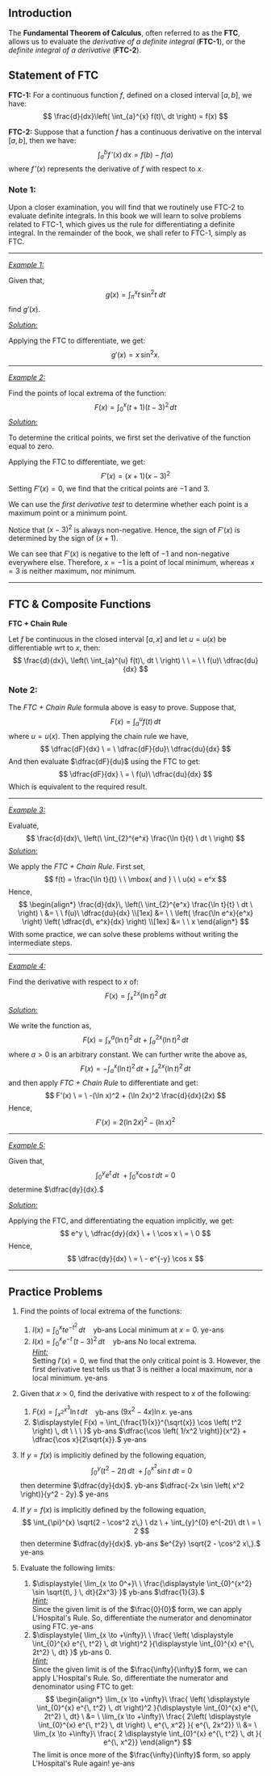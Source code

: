 ## Introduction

The **Fundamental Theorem of Calculus**, often referred to as the **FTC**, allows us to evaluate the *derivative of a definite integral* (**FTC-1**), or the *definite integral of a derivative* (**FTC-2**).

## Statement of FTC

**FTC-1:**
For a continuous function $f,$ defined on a closed interval $[a, b],$ we have:
$$
\frac{d}{dx}\left( \int_{a}^{x} f(t)\, dt \right) = f(x)
$$

**FTC-2:**
Suppose that a function $f$ has a continuous derivative on the interval $[a, b],$ then we have:
$$
\int_{a}^{b} f\, '(x)\, dx = f(b) - f(a)
$$
where $f\, '(x)$ represents the derivative of $f$ with respect to $x.$


### Note 1:

Upon a closer examination, you will find that we routinely use FTC-2 to evaluate definite integrals. In this book we will learn to solve problems related to FTC-1, which gives us the rule for differentiating a definite integral. In the remainder of the book, we shall refer to FTC-1, simply as FTC.


---

*<u>Example 1:</u>*

Given that,
$$
g(x) =  \int_{\pi}^{x} t\, \sin^2 t \ dt
$$
find $g'(x).$

<u>*Solution:*</u>

Applying the FTC to differentiate, we get:
$$
g'(x) = x\, \sin^2 x.
$$

---

*<u>Example 2:</u>*

Find the points of local extrema of the function:
$$
F(x) = \int_{0}^{x} (t+1)(t-3)^2 \, dt
$$
*<u>Solution:</u>*

To determine the critical points, we first set the derivative of the function equal to zero.

Applying the FTC to differentiate, we get:
$$
F'(x) = (x + 1) (x - 3)^2
$$
Setting $F'(x) = 0,$ we find that the critical points are $-1$ and $3.$

We can use the *first derivative test* to determine whether each point is a maximum point or a minimum point.

Notice that $(x -3)^2$ is always non-negative. Hence, the sign of $F'(x)$ is determined by the sign of $(x+1).$

We can see that $F'(x)$ is negative to the left of $-1$ and non-negative everywhere else. Therefore, $x = -1$ is a point of local minimum, whereas $x = 3$ is neither maximum, nor minimum.

---

## FTC & Composite Functions

**FTC + Chain Rule**

Let $f$ be continuous in the closed interval $[a, x]$ and let $u = u(x)$ be differentiable wrt to $x,$ then:
$$
\frac{d}{dx}\,  \left(\  \int_{a}^{u} f(t)\, dt \ \right) \ \ = \ \ f(u)\ \dfrac{du}{dx}
$$

### Note 2:

The *FTC + Chain Rule* formula above is easy to prove. Suppose that,
$$
	F(x) =   \int_{a}^{u} f(t)\, dt
$$
where $u = u(x).$ Then applying the chain rule we have,
$$
\dfrac{dF}{dx} \ = \ \dfrac{dF}{du}\ \dfrac{du}{dx}
$$
And then evaluate $\dfrac{dF}{du}$ using the FTC to get:
$$
\dfrac{dF}{dx} \ = \ f(u)\ \dfrac{du}{dx}
$$
Which is equivalent to the required result.


---

*<u>Example 3:</u>*

Evaluate,
$$
\frac{d}{dx}\,  \left(\  \int_{2}^{e^x} \frac{\ln t}{t} \ dt \ \right)
$$
*<u>Solution:</u>*

We apply the *FTC + Chain Rule*. First set,
$$
f(t) = \frac{\ln t}{t} \ \ \mbox{ and } \ \  u(x) = e^x
$$
Hence,
$$
\begin{align*}
\frac{d}{dx}\,  \left(\  \int_{2}^{e^x} \frac{\ln t}{t} \ dt \ \right) \ 	&= \ \ f(u)\ \dfrac{du}{dx} \\[1ex]
													&= \ \ \left( \frac{\ln e^x}{e^x} \right) \left( \dfrac{d\, e^x}{dx} \right) \\[1ex]
													&= \ \ x
\end{align*}
$$
With some practice, we can solve these problems without writing the intermediate steps.

---

*<u>Example 4:</u>*

Find the derivative with respect to $x$ of:
$$
F(x) =  \int_{x}^{2x} (\ln t)^2 \, dt
$$
*<u>Solution:</u>*

We write the function as,
$$
F(x) =  \int_{x}^{a} (\ln t)^2 \, dt \ + \ \int_{a}^{2x} (\ln t)^2 \, dt
$$
where $a > 0$ is an arbitrary constant. We can further write the above as,
$$
F(x) =  -\int_{a}^{x} (\ln t)^2 \, dt \ + \ \int_{a}^{2x} (\ln t)^2 \, dt
$$
and then apply *FTC + Chain Rule* to differentiate and get:
$$
F'(x) \ = \ -(\ln x)^2 + (\ln 2x)^2 \frac{d}{dx}(2x)
$$
Hence,
$$
F'(x) \ = \ 2(\ln 2x)^2 - (\ln x)^2
$$

---

*<u>Example 5:</u>*

Given that,
$$
\int_{0}^{y} e^t\, dt  \ + \int_{0}^{x} \cos t\, dt \ = \ 0
$$
determine $\dfrac{dy}{dx}.$

*<u>Solution:</u>*

Applying the FTC, and differentiating the equation implicitly, we get:
$$
e^y \, \dfrac{dy}{dx} \ + \ \cos x \ = \ 0
$$
Hence,
$$
\dfrac{dy}{dx} \ = \ - e^{-y} \cos x
$$

---

## Practice Problems


1. Find the points of local extrema of the functions:
	1. $\displaystyle{ I(x) = \int_{0}^{x} t e^{-t^2} \, dt \ \ \ }$
			yb-ans
			Local minimum at $x=0.$
			ye-ans
	1. $\displaystyle{ I(x) = \int_{0}^{x} e^{-t}\, (t-3)^2 \, dt \ \ \ }$
			yb-ans
			No local extrema.
			<br><u>*Hint:*</u><br>
			Setting $I'(x) = 0,$ we find that the only critical point is $3.$ However, the first derivative test tells us that $3$ is neither a local maximum, nor a local minimum.
			ye-ans
1. Given that $x > 0,$ find the derivative with respect to $x$ of the following:
	1. $\displaystyle{ F(x) = \int_{x^2}^{x^3} \ln t \, dt \ \ \ }$
			yb-ans
			$\left( 9x^2 - 4x \right) \ln x.$
			ye-ans
	1. $\displaystyle{ F(x) = \int_{\frac{1}{x}}^{\sqrt{x}} \cos \left( t^2 \right) \, dt \ \ \ }$
			yb-ans
			$\dfrac{\cos \left( 1/x^2 \right)}{x^2} + \dfrac{\cos x}{2\sqrt{x}}.$
			ye-ans

1. If $y = f(x)$ is implicitly defined by the following equation,
$$
\int_{0}^{y} \left( t^2 - 2t \right) \, dt \ + \int_{0}^{x^2} \sin t\ dt \ = \ 0
$$
then determine $\dfrac{dy}{dx}$.
	yb-ans
	$\dfrac{-2x \sin \left( x^2 \right)}{y^2 - 2y}.$
	ye-ans

1. If $y = f(x)$ is implicitly defined by the following equation,
$$
\int_{\pi}^{x} \sqrt{2 - \cos^2 z\,} \ dz \ + \int_{y}^{0} e^{-2t}\ dt \ = \ 2
$$
then determine $\dfrac{dy}{dx}$.
	yb-ans
	$e^{2y} \sqrt{2 - \cos^2 x\,}.$
	ye-ans

1. Evaluate the following limits:
	1. $\displaystyle{ \lim_{x \to 0^+}\ \ \frac{\displaystyle \int_{0}^{x^2} \sin \sqrt{t\, } \, dt}{2x^3} }$
			yb-ans
			$\dfrac{1}{3}.$
			<br><u>*Hint:*</u><br>
			Since the given limit is of the $\frac{0}{0}$ form, we can apply L'Hospital's Rule. So, differentiate the numerator and denominator using FTC.
			ye-ans
	1. $\displaystyle{ \lim_{x \to +\infty}\ \ \frac{ \left( \displaystyle \int_{0}^{x} e^{\, t^2} \, dt \right)^2 }{\displaystyle \int_{0}^{x} e^{\, 2t^2} \, dt} }$
			yb-ans
			$0.$
			<br><u>*Hint:*</u><br>
			Since the given limit is of the $\frac{\infty}{\infty}$ form, we can apply L'Hospital's Rule. So, differentiate the numerator and denominator using FTC to get:
			$$
			\begin{align*}
			\lim_{x \to +\infty}\ \frac{ \left( \displaystyle \int_{0}^{x} e^{\, t^2} \, dt \right)^2 }{\displaystyle \int_{0}^{x} e^{\, 2t^2} \, dt} \ &= \ \lim_{x \to +\infty}\ \frac{ 2\left( \displaystyle \int_{0}^{x} e^{\, t^2} \, dt \right) \, e^{\, x^2} }{ e^{\, 2x^2}} \\
							&=	\ \lim_{x \to +\infty}\ \frac{ 2 \displaystyle \int_{0}^{x} e^{\, t^2} \, dt  }{ e^{\, x^2}}
			\end{align*}
			$$
			The limit is once more of the $\frac{\infty}{\infty}$ form, so apply L'Hospital's Rule again!
			ye-ans
